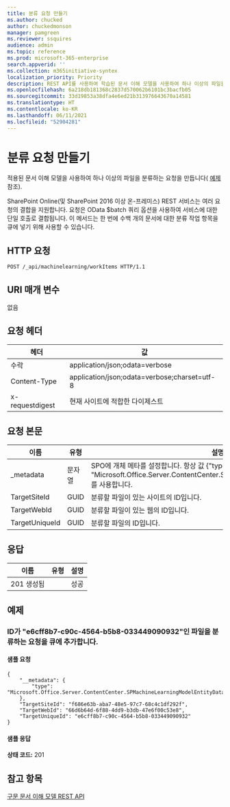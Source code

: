```yaml
---
title: 분류 요청 만들기
ms.author: chucked
author: chuckedmonson
manager: pamgreen
ms.reviewer: ssquires
audience: admin
ms.topic: reference
ms.prod: microsoft-365-enterprise
search.appverid: ''
ms.collection: m365initiative-syntex
localization_priority: Priority
description: REST API를 사용하여 학습된 문서 이해 모델을 사용하여 하나 이상의 파일을 분류하는 요청을 만듭니다.
ms.openlocfilehash: 6a218db181368c2837d570062b6101bc3bacfb05
ms.sourcegitcommit: 33d19853a38dfa4e6ed21b313976643670a14581
ms.translationtype: HT
ms.contentlocale: ko-KR
ms.lasthandoff: 06/11/2021
ms.locfileid: "52904281"
---
```

# <a name="create-classification-request"></a>분류 요청 만들기

적용된 문서 이해 모델을 사용하여 하나 이상의 파일을 분류하는 요청을 만듭니다( [예제](rest-createclassificationrequest.md#examples)참조).

SharePoint Online(및 SharePoint 2016 이상 온-프레미스) REST 서비스는 여러 요청의 결합을 지원합니다. 요청은 OData $batch 쿼리 옵션을 사용하여 서비스에 대한 단일 호출로 결합됩니다. 이 메서드는 한 번에 수백 개의 문서에 대한 분류 작업 항목을 큐에 넣기 위해 사용할 수 있습니다.

## <a name="http-request"></a>HTTP 요청

```
POST /_api/machinelearning/workItems HTTP/1.1
```
## <a name="uri-parameters"></a>URI 매개 변수

없음

## <a name="request-headers"></a>요청 헤더

| 헤더 | 값 |
|--------|-------|
|수락|application/json;odata=verbose|
|Content-Type|application/json;odata=verbose;charset=utf-8|
|x-requestdigest|현재 사이트에 적합한 다이제스트|

## <a name="request-body"></a>요청 본문

|이름    |유형   |설명 |
|--------|-------|------------|
|_metadata|문자열 |SPO에 개체 메타를 설정합니다. 항상 값 {"type": "Microsoft.Office.Server.ContentCenter.SPMachineLearningModelEntityData"}를 사용합니다. |
|TargetSiteId|GUID|분류할 파일이 있는 사이트의 ID입니다.|
|TargetWebId|GUID|분류할 파일이 있는 웹의 ID입니다.|
|TargetUniqueId|GUID|분류할 파일의 ID입니다.|

## <a name="responses"></a>응답

| 이름   | 유형  | 설명|
|--------|-------|------------|
|201 생성됨| |성공|

## <a name="examples"></a>예제

### <a name="enqueue-a-request-to-classify-a-file-of-id-e6cff8b7-c90c-4564-b5b8-033449090932"></a>ID가 "e6cff8b7-c90c-4564-b5b8-033449090932"인 파일을 분류하는 요청을 큐에 추가합니다.

#### <a name="sample-request"></a>샘플 요청

```
{
    "__metadata": {
        "type": "Microsoft.Office.Server.ContentCenter.SPMachineLearningModelEntityData"
    },
    "TargetSiteId": "f686e63b-aba7-48e5-97c7-68c4c1df292f",
    "TargetWebId": "66d6b64d-6f88-4dd9-b3db-47e6f00c53e8",
    "TargetUniqueId": "e6cff8b7-c90c-4564-b5b8-033449090932"
}
```

#### <a name="sample-response"></a>샘플 응답

**상태 코드:** 201

## <a name="see-also"></a>참고 항목

[구문 문서 이해 모델 REST API](syntex-model-rest-api.md)
